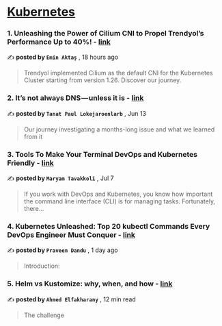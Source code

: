 
<h1><a href=https://medium.com/tag/kubernetes/recommended target="_blank" rel="noopener noreferrer">Kubernetes</a></h1>
<h3>1. Unleashing the Power of Cilium CNI to Propel Trendyol’s Performance Up to 40%! - <a href=https://medium.com/@eminaktas?source=tag_recommended_feed---------0-84----------kubernetes----------9db6572a_548a_4c78_b107_93d5055b2a7f------- target="_blank" rel="noopener noreferrer">link</a></h3>

✍️ **posted by `Emin Aktaş`** <date> , 18 hours ago</date>

<blockquote>Trendyol implemented Cilium as the default CNI for the Kubernetes Cluster starting from version 1.26. Discover our journey.</blockquote>

<h3>2. It’s not always DNS — unless it is - <a href=https://medium.com/@tanatloke?source=tag_recommended_feed---------1-107----------kubernetes----------9db6572a_548a_4c78_b107_93d5055b2a7f------- target="_blank" rel="noopener noreferrer">link</a></h3>

✍️ **posted by `Tanat Paul Lokejaroenlarb`** <date> , Jun 13</date>

<blockquote>Our journey investigating a months-long issue and what we learned from it</blockquote>

<h3>3. Tools To Make Your Terminal DevOps and Kubernetes Friendly - <a href=https://medium.com/@maryam.tavakoli.3?source=tag_recommended_feed---------2-85----------kubernetes----------9db6572a_548a_4c78_b107_93d5055b2a7f------- target="_blank" rel="noopener noreferrer">link</a></h3>

✍️ **posted by `Maryam Tavakkoli`** <date> , Jul 7</date>

<blockquote>If you work with DevOps and Kubernetes, you know how important the command line interface (CLI) is for managing tasks. Fortunately, there…</blockquote>

<h3>4. Kubernetes Unleashed: Top 20 kubectl Commands Every DevOps Engineer Must Conquer - <a href=https://medium.com/@praveendandu24?source=tag_recommended_feed---------3-84----------kubernetes----------9db6572a_548a_4c78_b107_93d5055b2a7f------- target="_blank" rel="noopener noreferrer">link</a></h3>

✍️ **posted by `Praveen Dandu`** <date> , 1 day ago</date>

<blockquote>Introduction:</blockquote>

<h3>5. Helm vs Kustomize: why, when, and how - <a href=https://medium.com/@elfakharany?source=tag_recommended_feed---------4-107----------kubernetes----------9db6572a_548a_4c78_b107_93d5055b2a7f------- target="_blank" rel="noopener noreferrer">link</a></h3>

✍️ **posted by `Ahmed Elfakharany`** <date> , 12 min read</date>

<blockquote>The challenge</blockquote>

